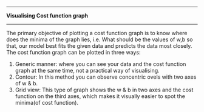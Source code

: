 ***
**Visualising Cost function graph**
***
The primary objective of plotting a cost function graph is to know where does the minima of the graph lies, i.e. What should be the values of w,b so that, our model best fits the given data and predicts the data most closely.
The cost function graph can be plotted in three ways:
1. Generic manner: where you can see your data and the cost function graph at the same time, not a practical way of visualising.
2. Contour: In this method you can observe concentric ovels with two axes of w & b.
3. Grid view: This type of graph shows the w & b in two axes and the cost function on the third axes, which makes it visually easier to spot the minima(of cost function).
